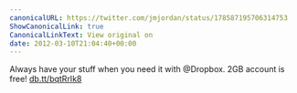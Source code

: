 ```yaml
---
canonicalURL: https://twitter.com/jmjordan/status/178587195706314753
ShowCanonicalLink: true
CanonicalLinkText: View original on
date: 2012-03-10T21:04:40+00:00
---
```

Always have your stuff when you need it with @Dropbox. 2GB account is free! [db.tt/bqtRrIk8](http://db.tt/bqtRrIk8)